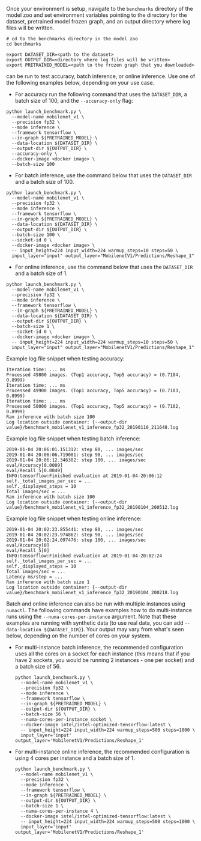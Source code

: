 <!-- 50. Launch benchmark instructions -->
Once your environment is setup, navigate to the `benchmarks` directory of
the model zoo and set environment variables pointing to the directory for the
dataset, pretrained model frozen graph, and an output directory where log
files will be written.

```
# cd to the benchmarks directory in the model zoo
cd benchmarks

export DATASET_DIR=<path to the dataset>
export OUTPUT_DIR=<directory where log files will be written>
export PRETRAINED_MODEL=<path to the frozen graph that you downloaded>
```

<model name> <precision> <mode> can be run to test accuracy, batch inference, or online inference.
Use one of the following examples below, depending on your use case.

* For accuracy run the following command that uses the `DATASET_DIR`, a batch
  size of 100, and the `--accuracy-only` flag:

```
python launch_benchmark.py \
  --model-name mobilenet_v1 \
  --precision fp32 \
  --mode inference \
  --framework tensorflow \
  --in-graph ${PRETRAINED_MODEL} \
  --data-location ${DATASET_DIR} \
  --output-dir ${OUTPUT_DIR} \
  --accuracy-only \
  --docker-image <docker image> \
  --batch-size 100
```

* For batch inference, use the command below that uses the `DATASET_DIR` and a batch 
  size of 100.

```
python launch_benchmark.py \
  --model-name mobilenet_v1 \
  --precision fp32 \
  --mode inference \
  --framework tensorflow \
  --in-graph ${PRETRAINED_MODEL} \
  --data-location ${DATASET_DIR} \
  --output-dir ${OUTPUT_DIR} \
  --batch-size 100 \
  --socket-id 0 \
  --docker-image <docker image> \
  -- input_height=224 input_width=224 warmup_steps=10 steps=50 \
  input_layer="input" output_layer="MobilenetV1/Predictions/Reshape_1"
```

* For online inference, use the command below that uses the `DATASET_DIR` and a batch 
  size of 1.
  
```
python launch_benchmark.py \
  --model-name mobilenet_v1 \
  --precision fp32 \
  --mode inference \
  --framework tensorflow \
  --in-graph ${PRETRAINED_MODEL} \
  --data-location ${DATASET_DIR} \
  --output-dir ${OUTPUT_DIR} \
  --batch-size 1 \
  --socket-id 0 \
  --docker-image <docker image> \
  -- input_height=224 input_width=224 warmup_steps=10 steps=50 \
  input_layer="input" output_layer="MobilenetV1/Predictions/Reshape_1"
```

Example log file snippet when testing accuracy:
```
Iteration time: ... ms
Processed 49800 images. (Top1 accuracy, Top5 accuracy) = (0.7104, 0.8999)
Iteration time: ... ms
Processed 49900 images. (Top1 accuracy, Top5 accuracy) = (0.7103, 0.8999)
Iteration time: ... ms
Processed 50000 images. (Top1 accuracy, Top5 accuracy) = (0.7102, 0.8999)
Ran inference with batch size 100
Log location outside container: {--output-dir value}/benchmark_mobilenet_v1_inference_fp32_20190110_211648.log
```

Example log file snippet when testing batch inference:
```
2019-01-04 20:06:01.151312: step 80, ... images/sec
2019-01-04 20:06:06.719081: step 90, ... images/sec
2019-01-04 20:06:12.346302: step 100, ... images/sec
eval/Accuracy[0.0009]
eval/Recall_5[0.0049]
INFO:tensorflow:Finished evaluation at 2019-01-04-20:06:12
self._total_images_per_sec = ...
self._displayed_steps = 10
Total images/sec = ...
Ran inference with batch size 100
Log location outside container: {--output-dir value}/benchmark_mobilenet_v1_inference_fp32_20190104_200512.log
```

Example log file snippet when testing online inference:
```
2019-01-04 20:02:23.855441: step 80, ... images/sec
2019-01-04 20:02:23.974862: step 90, ... images/sec
2019-01-04 20:02:24.097476: step 100, ... images/sec
eval/Accuracy[0]
eval/Recall_5[0]
INFO:tensorflow:Finished evaluation at 2019-01-04-20:02:24
self._total_images_per_sec = ...
self._displayed_steps = 10
Total images/sec = ...
Latency ms/step = ...
Ran inference with batch size 1
Log location outside container: {--output-dir value}/benchmark_mobilenet_v1_inference_fp32_20190104_200218.log
```

Batch and online inference can also be run with multiple instances using
`numactl`. The following commands have examples how to do multi-instance runs
using the `--numa-cores-per-instance` argument. Note that these examples are
running with synthetic data (to use real data, you can add `--data-location ${DATASET_DIR}`).
Your output may vary from what's seen below, depending on the number of
cores on your system.

* For multi-instance batch inference, the recommended configuration uses all
  the cores on a socket for each instance (this means that if you have 2 sockets,
  you would be running 2 instances - one per socket) and a batch size of 56.
  ```  
  python launch_benchmark.py \
    --model-name mobilenet_v1 \
    --precision fp32 \
    --mode inference \
    --framework tensorflow \
    --in-graph ${PRETRAINED_MODEL} \
    --output-dir ${OUTPUT_DIR} \
    --batch-size 56 \
    --numa-cores-per-instance socket \
    --docker-image intel/intel-optimized-tensorflow:latest \
    -- input_height=224 input_width=224 warmup_steps=500 steps=1000 \
    input_layer='input' output_layer='MobilenetV1/Predictions/Reshape_1'
  ```
  
* For multi-instance online inference, the recommended configuration is using
  4 cores per instance and a batch size of 1.
  ```
  python launch_benchmark.py \
    --model-name mobilenet_v1 \
    --precision fp32 \
    --mode inference \
    --framework tensorflow \
    --in-graph ${PRETRAINED_MODEL} \
    --output-dir ${OUTPUT_DIR} \
    --batch-size 1 \
    --numa-cores-per-instance 4 \
    --docker-image intel/intel-optimized-tensorflow:latest \
    -- input_height=224 input_width=224 warmup_steps=500 steps=1000 \
    input_layer='input' output_layer='MobilenetV1/Predictions/Reshape_1'
  ```
